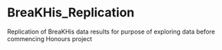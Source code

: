 # BreaKHis_Replication
Replication of BreaKHis data results for purpose of exploring data before commencing Honours project
